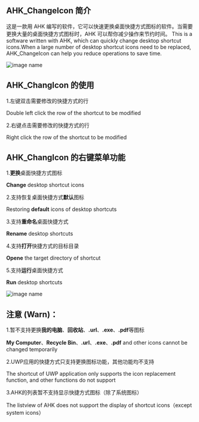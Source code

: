 ## AHK_ChangeIcon 简介

这是一款用 AHK 编写的软件，它可以快速更换桌面快捷方式图标的软件。当需要更换大量的桌面快捷方式图标时，AHK 可以帮你减少操作来节约时间。
This is a software written with AHK, which can quickly change desktop shortcut icons.When a large number of desktop shortcut icons need to be replaced, AHK_ChangeIcon can help you reduce operations to save time.


![image name](https://raw.githubusercontent.com/iKineticate/AHK_ChangeIcon/main/Picture/AHK_ChangIcon_1.png)

## AHK_ChangIcon 的使用

1.左键双击需要修改的快捷方式的行

Double left click the row of the shortcut to be modified

2.右键点击需要修改的快捷方式的行

Right click the row of the shortcut to be modified

## AHK_ChangIcon 的右键菜单功能

1.**更换**桌面快捷方式图标

**Change** desktop shortcut icons

2.支持恢复桌面快捷方式**默认**图标

Restoring **default** icons of desktop shortcuts

3.支持**重命名**桌面快捷方式

**Rename** desktop shortcuts

4.支持**打开**快捷方式的目标目录

**Opene** the target directory of shortcut

5.支持**运行**桌面快捷方式

**Run** desktop shortcuts


![image name](https://raw.githubusercontent.com/iKineticate/AHK_ChangeIcon/main/Picture/AHK_ChangIcon_2.png)
## 注意 (Warn)：

1.暂不支持更换**我的电脑**、**回收站**、**.url**、**.exe**、**.pdf**等图标

**My Computer**、**Recycle Bin**、**.url**、**.exe**、**.pdf** and other icons cannot be changed temporarily

2.UWP应用的快捷方式只支持更换图标功能，其他功能均不支持

The shortcut of UWP application only supports the icon replacement function, and other functions do not support

3.AHK的列表暂不支持显示快捷方式图标（除了系统图标）

The listview of AHK does not support the display of shortcut icons（except system icons）

